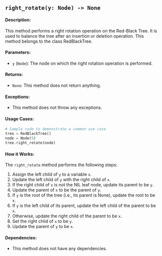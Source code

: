 ## `right_rotate(y: Node) -> None`

#### Description:
This method performs a right rotation operation on the Red-Black Tree. It is used to balance the tree after an insertion or deletion operation. This method belongs to the class RedBlackTree.

#### Parameters:
- `y` (`Node`): The node on which the right rotation operation is performed.

#### Returns:
- `None`: This method does not return anything.

#### Exceptions:
- This method does not throw any exceptions.

#### Usage Cases:

```python
# Sample code to demonstrate a common use case
tree = RedBlackTree()
node = Node(5)
tree.right_rotate(node)
```

#### How it Works:

The `right_rotate` method performs the following steps:

1. Assign the left child of `y` to a variable `x`.
2. Update the left child of `y` with the right child of `x`.
3. If the right child of `x` is not the NIL leaf node, update its parent to be `y`.
4. Update the parent of `x` to be the parent of `y`.
5. If `y` is the root of the tree (i.e., its parent is None), update the root to be `x`.
6. If `y` is the left child of its parent, update the left child of the parent to be `x`.
7. Otherwise, update the right child of the parent to be `x`.
8. Set the right child of `x` to be `y`.
9. Update the parent of `y` to be `x`.

#### Dependencies:
- This method does not have any dependencies.